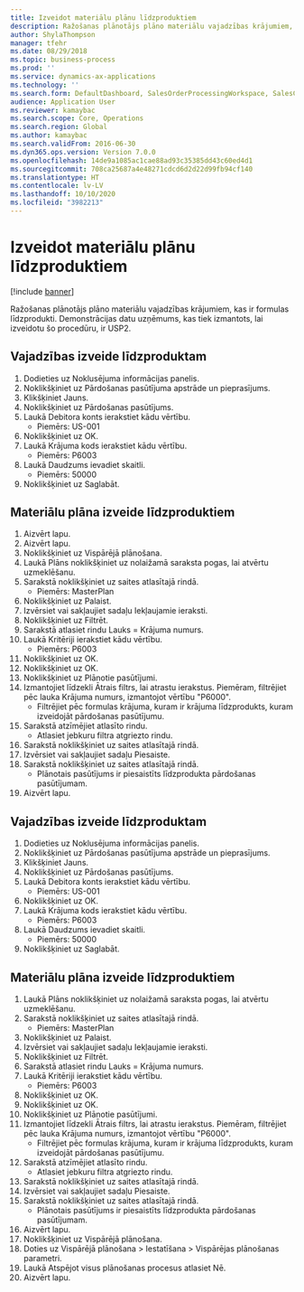 ```yaml
---
title: Izveidot materiālu plānu līdzproduktiem
description: Ražošanas plānotājs plāno materiālu vajadzības krājumiem, kas ir formulas līdzprodukti.
author: ShylaThompson
manager: tfehr
ms.date: 08/29/2018
ms.topic: business-process
ms.prod: ''
ms.service: dynamics-ax-applications
ms.technology: ''
ms.search.form: DefaultDashboard, SalesOrderProcessingWorkspace, SalesCreateOrder, SalesTable, ReqCreatePlanWorkspace, ReqTransPlanCard, SysQueryForm, ReqTransPo
audience: Application User
ms.reviewer: kamaybac
ms.search.scope: Core, Operations
ms.search.region: Global
ms.author: kamaybac
ms.search.validFrom: 2016-06-30
ms.dyn365.ops.version: Version 7.0.0
ms.openlocfilehash: 14de9a1085ac1cae88ad93c35385dd43c60ed4d1
ms.sourcegitcommit: 708ca25687a4e48271cdcd6d2d22d99fb94cf140
ms.translationtype: HT
ms.contentlocale: lv-LV
ms.lasthandoff: 10/10/2020
ms.locfileid: "3982213"
---
```

# <a name="create-a-material-plan-for-co-products"></a>Izveidot materiālu plānu līdzproduktiem

[!include [banner](../../includes/banner.md)]

Ražošanas plānotājs plāno materiālu vajadzības krājumiem, kas ir formulas līdzprodukti. Demonstrācijas datu uzņēmums, kas tiek izmantots, lai izveidotu šo procedūru, ir USP2.


## <a name="create-requirement-for-a-co-product"></a>Vajadzības izveide līdzproduktam
1. Dodieties uz Noklusējuma informācijas panelis.
2. Noklikšķiniet uz Pārdošanas pasūtījuma apstrāde un pieprasījums.
3. Klikšķiniet Jauns.
4. Noklikšķiniet uz Pārdošanas pasūtījums.
5. Laukā Debitora konts ierakstiet kādu vērtību.
    * Piemērs: US-001  
6. Noklikšķiniet uz OK.
7. Laukā Krājuma kods ierakstiet kādu vērtību.
    * Piemērs: P6003  
8. Laukā Daudzums ievadiet skaitli.
    * Piemērs: 50000  
9. Noklikšķiniet uz Saglabāt.

## <a name="create-a-material-plan-for-co-products"></a>Materiālu plāna izveide līdzproduktiem
1. Aizvērt lapu.
2. Aizvērt lapu.
3. Noklikšķiniet uz Vispārējā plānošana.
4. Laukā Plāns noklikšķiniet uz nolaižamā saraksta pogas, lai atvērtu uzmeklēšanu.
5. Sarakstā noklikšķiniet uz saites atlasītajā rindā.
    * Piemērs: MasterPlan  
6. Noklikšķiniet uz Palaist.
7. Izvērsiet vai sakļaujiet sadaļu Iekļaujamie ieraksti.
8. Noklikšķiniet uz Filtrēt.
9. Sarakstā atlasiet rindu Lauks = Krājuma numurs.
10. Laukā Kritēriji ierakstiet kādu vērtību.
    * Piemērs: P6003  
11. Noklikšķiniet uz OK.
12. Noklikšķiniet uz OK.
13. Noklikšķiniet uz Plānotie pasūtījumi.
14. Izmantojiet līdzekli Ātrais filtrs, lai atrastu ierakstus. Piemēram, filtrējiet pēc lauka Krājuma numurs, izmantojot vērtību "P6000".
    * Filtrējiet pēc formulas krājuma, kuram ir krājuma līdzprodukts, kuram izveidojāt pārdošanas pasūtījumu.  
15. Sarakstā atzīmējiet atlasīto rindu.
    * Atlasiet jebkuru filtra atgriezto rindu.  
16. Sarakstā noklikšķiniet uz saites atlasītajā rindā.
17. Izvērsiet vai sakļaujiet sadaļu Piesaiste.
18. Sarakstā noklikšķiniet uz saites atlasītajā rindā.
    * Plānotais pasūtījums ir piesaistīts līdzprodukta pārdošanas pasūtījumam.  
19. Aizvērt lapu.

## <a name="create-requirement-for-a-co-product"></a>Vajadzības izveide līdzproduktam
1. Dodieties uz Noklusējuma informācijas panelis.
2. Noklikšķiniet uz Pārdošanas pasūtījuma apstrāde un pieprasījums.
3. Klikšķiniet Jauns.
4. Noklikšķiniet uz Pārdošanas pasūtījums.
5. Laukā Debitora konts ierakstiet kādu vērtību.
    * Piemērs: US-001  
6. Noklikšķiniet uz OK.
7. Laukā Krājuma kods ierakstiet kādu vērtību.
    * Piemērs: P6003  
8. Laukā Daudzums ievadiet skaitli.
    * Piemērs: 50000  
9. Noklikšķiniet uz Saglabāt.

## <a name="create-a-material-plan-for-co-products"></a>Materiālu plāna izveide līdzproduktiem
1. Laukā Plāns noklikšķiniet uz nolaižamā saraksta pogas, lai atvērtu uzmeklēšanu.
2. Sarakstā noklikšķiniet uz saites atlasītajā rindā.
    * Piemērs: MasterPlan  
3. Noklikšķiniet uz Palaist.
4. Izvērsiet vai sakļaujiet sadaļu Iekļaujamie ieraksti.
5. Noklikšķiniet uz Filtrēt.
6. Sarakstā atlasiet rindu Lauks = Krājuma numurs.
7. Laukā Kritēriji ierakstiet kādu vērtību.
    * Piemērs: P6003  
8. Noklikšķiniet uz OK.
9. Noklikšķiniet uz OK.
10. Noklikšķiniet uz Plānotie pasūtījumi.
11. Izmantojiet līdzekli Ātrais filtrs, lai atrastu ierakstus. Piemēram, filtrējiet pēc lauka Krājuma numurs, izmantojot vērtību "P6000".
    * Filtrējiet pēc formulas krājuma, kuram ir krājuma līdzprodukts, kuram izveidojāt pārdošanas pasūtījumu.  
12. Sarakstā atzīmējiet atlasīto rindu.
    * Atlasiet jebkuru filtra atgriezto rindu.  
13. Sarakstā noklikšķiniet uz saites atlasītajā rindā.
14. Izvērsiet vai sakļaujiet sadaļu Piesaiste.
15. Sarakstā noklikšķiniet uz saites atlasītajā rindā.
    * Plānotais pasūtījums ir piesaistīts līdzprodukta pārdošanas pasūtījumam.  
16. Aizvērt lapu.
17. Noklikšķiniet uz Vispārējā plānošana.
18. Doties uz Vispārējā plānošana > Iestatīšana > Vispārējas plānošanas parametri.
19. Laukā Atspējot visus plānošanas procesus atlasiet Nē.
20. Aizvērt lapu.

